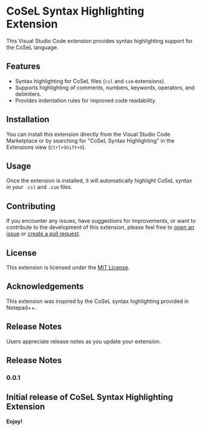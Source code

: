 # CoSeL Syntax Highlighting Extension

This Visual Studio Code extension provides syntax highlighting support for the CoSeL language.

## Features

- Syntax highlighting for CoSeL files (`csl` and `csm` extensions).
- Supports highlighting of comments, numbers, keywords, operators, and delimiters.
- Provides indentation rules for improved code readability.

## Installation

You can install this extension directly from the Visual Studio Code Marketplace or by searching for "CoSeL Syntax Highlighting" in the Extensions view (`Ctrl+Shift+X`).

## Usage

Once the extension is installed, it will automatically highlight CoSeL syntax in your `.csl` and `.csm` files.

## Contributing

If you encounter any issues, have suggestions for improvements, or want to contribute to the development of this extension, please feel free to [open an issue](https://github.com/JG03dev/CoSeL-lang/issues) or [create a pull request](https://github.com/JG03dev/CoSeL-lang/pulls).

## License

This extension is licensed under the [MIT License](LICENSE).

## Acknowledgements

This extension was inspired by the CoSeL syntax highlighting provided in Notepad++.

## Release Notes

Users appreciate release notes as you update your extension.

## Release Notes

### 0.0.1

Initial release of CoSeL Syntax Highlighting Extension
---

**Enjoy!**
